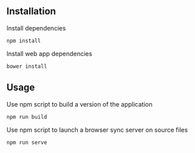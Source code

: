 ## Installation
Install dependencies
```terminal
npm install
```

Install web app dependencies
```terminal
bower install
```

## Usage
Use npm script to build a version of the application
```terminal
npm run build
```

Use npm script to launch a browser sync server on source files
```terminal
npm run serve
```


